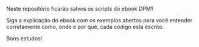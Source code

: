 Neste repositório ficarão salvos os scripts do ebook DPM1

Siga a explicação do ebook com os exemplos abertos para você entender corretamente como, onde e por quê, cada código está escrito.

Bons estudos!